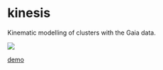 # kinesis

Kinematic modelling of clusters with the Gaia data.

![](https://github.com/smoh/kinesis-dev/workflows/docs/badge.svg)


[demo](notebooks/model_validation.ipynb)

